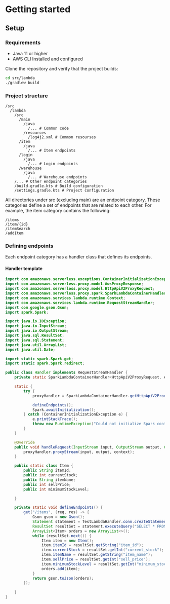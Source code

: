 # Getting started

## Setup
### Requirements
- Java 11 or higher
- AWS CLI Installed and configured

Clone the repository and verify that the project builds:
```bash 
cd src/lambda
./gradlew build
```
### Project structure

```
/src
  /lambda
    /src
      /main
        /java
          /... # Common code
        /resources
          /log4j2.xml # Common resourses
      /item
        /java
          /... # Item endpoints
      /login
        /java
          /... # Login endpoints
      /warehouse
        /java
          /... # Warehouse endpoints
    /... # Other endpoint categories
    /build.gradle.kts # Build configuration
    /settings.gradle.kts # Project configuration
```
All directories under src (excluding main) are an endpoint category. These categories define a set of endpoints that are related to each other. 
For example, the item category contains the following:

```
/items
/item/{id}
/itemSearch
/addItem
```

### Defining endpoints

Each endpoint category has a handler class that defines its endpoints.

#### Handler template
```java
import com.amazonaws.serverless.exceptions.ContainerInitializationException;
import com.amazonaws.serverless.proxy.model.AwsProxyResponse;
import com.amazonaws.serverless.proxy.model.HttpApiV2ProxyRequest;
import com.amazonaws.serverless.proxy.spark.SparkLambdaContainerHandler;
import com.amazonaws.services.lambda.runtime.Context;
import com.amazonaws.services.lambda.runtime.RequestStreamHandler;
import com.google.gson.Gson;
import spark.Spark;

import java.io.IOException;
import java.io.InputStream;
import java.io.OutputStream;
import java.sql.ResultSet;
import java.sql.Statement;
import java.util.ArrayList;
import java.util.Date;

import static spark.Spark.get;
import static spark.Spark.redirect;

public class Handler implements RequestStreamHandler {
    private static SparkLambdaContainerHandler<HttpApiV2ProxyRequest, AwsProxyResponse> proxyHandler;

    static {
        try {
            proxyHandler = SparkLambdaContainerHandler.getHttpApiV2ProxyHandler();

            defineEndpoints();
            Spark.awaitInitialization();
        } catch (ContainerInitializationException e) {
            e.printStackTrace();
            throw new RuntimeException("Could not initialize Spark container", e);
        }
    }

    @Override
    public void handleRequest(InputStream input, OutputStream output, Context context) throws IOException {
        proxyHandler.proxyStream(input, output, context);
    }

    public static class Item {
        public String itemId;
        public int currentStock;
        public String itemName;
        public int sellPrice;
        public int minimumStockLevel;

    }

    private static void defineEndpoints() {
        get("/items", (req, res) -> {
            Gson gson = new Gson();
            Statement statement = TestLambdaHandler.conn.createStatement();
            ResultSet resultSet = statement.executeQuery("SELECT * FROM item;");
            ArrayList<Item> orders = new ArrayList<>();
            while (resultSet.next()) {
                Item item = new Item();
                item.itemId = resultSet.getString("item_id");
                item.currentStock = resultSet.getInt("current_stock");
                item.itemName = resultSet.getString("item_name");
                item.sellPrice = resultSet.getInt("sell_price");
                item.minimumStockLevel = resultSet.getInt("minimum_stock_level");
                orders.add(item);
            }
            return gson.toJson(orders);
        });
       
    }
}

```

